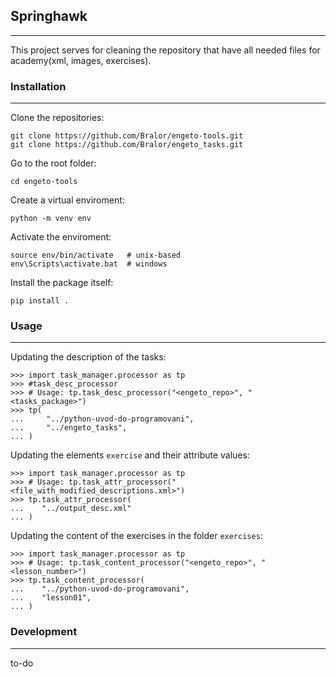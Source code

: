 ## Springhawk

---

This project serves for cleaning the repository that have all needed files
for academy(xml, images, exercises).


### Installation 

---

Clone the repositories:
```
git clone https://github.com/Bralor/engeto-tools.git
git clone https://github.com/Bralor/engeto_tasks.git
```

Go to the root folder:
```
cd engeto-tools
```

Create a virtual enviroment:
```
python -m venv env
```

Activate the enviroment:
```
source env/bin/activate   # unix-based
env\Scripts\activate.bat  # windows
```

Install the package itself:
```
pip install .
```

### Usage

---

Updating the description of the tasks:
```
>>> import task_manager.processor as tp
>>> #task_desc_processor
>>> # Usage: tp.task_desc_processor("<engeto_repo>", "<tasks_package>")
>>> tp(
...     "../python-uvod-do-programovani",
...     "../engeto_tasks", 
... )
```

Updating the elements `exercise` and their attribute values:
```
>>> import task_manager.processor as tp
>>> # Usage: tp.task_attr_processor("<file_with_modified_descriptions.xml>")
>>> tp.task_attr_processor(
...    "../output_desc.xml"
... )
```

Updating the content of the exercises in the folder `exercises`:
```
>>> import task_manager.processor as tp
>>> # Usage: tp.task_content_processor("<engeto_repo>", "<lesson_number>")
>>> tp.task_content_processor(
...    "../python-uvod-do-programovani",
...    "lesson01",
... )
```

### Development

---

to-do
